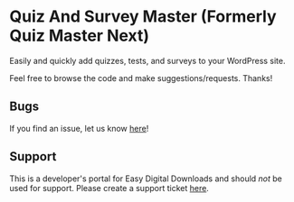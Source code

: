 Quiz And Survey Master (Formerly Quiz Master Next)
================

Easily and quickly add quizzes, tests, and surveys to your WordPress site.

Feel free to browse the code and make suggestions/requests. Thanks!

## Bugs ##
If you find an issue, let us know [here](https://github.com/fpcorso/quiz_master_next/issues?q=is%3Aopen)!

## Support ##
This is a developer's portal for Easy Digital Downloads and should _not_ be used for support. Please create a support ticket [here](http://quizandsurveymaster.com/contact-us/).
